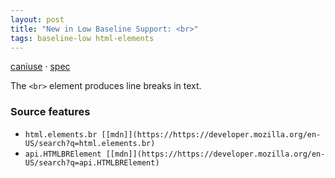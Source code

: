 ```yaml
---
layout: post
title: "New in Low Baseline Support: <br>"
tags: baseline-low html-elements
---
```


[caniuse](https://caniuse.com/?search=br) · [spec](https://html.spec.whatwg.org/multipage/text-level-semantics.html#the-br-element)

The `<br>` element produces line breaks in text.

### Source features

- ``html.elements.br [[mdn]](https://https://developer.mozilla.org/en-US/search?q=html.elements.br)``
- ``api.HTMLBRElement [[mdn]](https://https://developer.mozilla.org/en-US/search?q=api.HTMLBRElement)``
